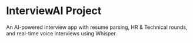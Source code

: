 # InterviewAI Project

An AI-powered interview app with resume parsing, HR & Technical rounds, and real-time voice interviews using Whisper.
